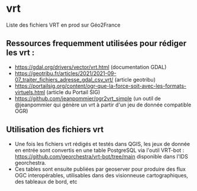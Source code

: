 # vrt
Liste des fichiers VRT en prod sur Géo2France

## Ressources frequemment utilisées pour rédiger les vrt :
* https://gdal.org/drivers/vector/vrt.html (documentation GDAL)
* https://geotribu.fr/articles/2021/2021-09-07_traiter_fichiers_adresse_gdal_csv_vrt/ (article geotribu)
* https://portailsig.org/content/ogr-que-la-force-soit-avec-les-formats-virtuels.html (article du Portail SIG)
* https://github.com/jeanpommier/ogr2vrt_simple (un outil de @jeanpommier qui génère un vrt à partir d'un jeu de donnée compatible OGR)

## Utilisation des fichiers vrt
* Une fois les fichiers vrt rédigés et testés dans QGIS, les jeux de donnée en entrée sont convertis en une table PostgreSQL via l'outil VRT-bot : https://github.com/georchestra/vrt-bot/tree/main disponible dans l'IDS georchestra.
* Ces tables sont ensuite publiées par geoserver pour produire des flux OGC interopérables, utilisables dans des visionneuse cartographiques, des tableaux de bord, etc
